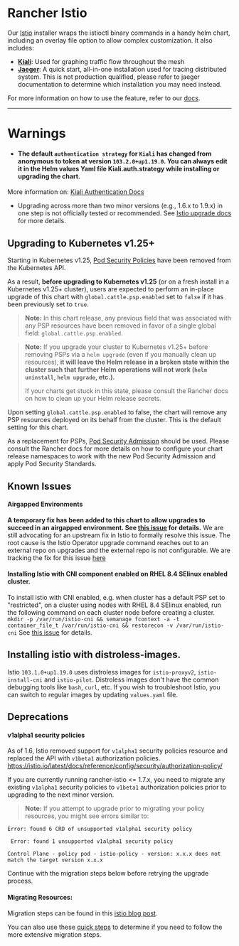 # Rancher Istio

Our [Istio](https://istio.io/) installer wraps the istioctl binary commands in a handy helm chart, including an overlay file option to allow complex customization. It also includes:
* **[Kiali](https://kiali.io/)**: Used for graphing traffic flow throughout the mesh
* **[Jaeger](https://www.jaegertracing.io/)**: A quick start, all-in-one installation used for tracing distributed system. This is not production qualified, please refer to jaeger documentation to determine which installation you may need instead.

For more information on how to use the feature, refer to our [docs](https://rancher.com/docs/rancher/v2.x/en/istio/v2.5/).

---

# Warnings

* #### The default `authentication strategy` for `Kiali` has changed from anonymous to token at version `103.2.0+up1.19.0`. You can always edit it in the Helm values Yaml file Kiali.auth.strategy while installing or upgrading the chart.
More information on: [Kiali Authentication Docs](https://kiali.io/docs/configuration/authentication/)
* Upgrading across more than two minor versions (e.g., 1.6.x to 1.9.x) in one step is not officially tested or recommended. See [Istio upgrade docs](https://istio.io/latest/docs/setup/upgrade/) for more details.

## Upgrading to Kubernetes v1.25+

Starting in Kubernetes v1.25, [Pod Security Policies](https://kubernetes.io/docs/concepts/security/pod-security-policy/) have been removed from the Kubernetes API.

As a result, **before upgrading to Kubernetes v1.25** (or on a fresh install in a Kubernetes v1.25+ cluster), users are expected to perform an in-place upgrade of this chart with `global.cattle.psp.enabled` set to `false` if it has been previously set to `true`.

> **Note:**
> In this chart release, any previous field that was associated with any PSP resources have been removed in favor of a single global field: `global.cattle.psp.enabled`.

> **Note:**
> If you upgrade your cluster to Kubernetes v1.25+ before removing PSPs via a `helm upgrade` (even if you manually clean up resources), **it will leave the Helm release in a broken state within the cluster such that further Helm operations will not work (`helm uninstall`, `helm upgrade`, etc.).**
>
> If your charts get stuck in this state, please consult the Rancher docs on how to clean up your Helm release secrets.

Upon setting `global.cattle.psp.enabled` to false, the chart will remove any PSP resources deployed on its behalf from the cluster. This is the default setting for this chart.

As a replacement for PSPs, [Pod Security Admission](https://kubernetes.io/docs/concepts/security/pod-security-admission/) should be used. Please consult the Rancher docs for more details on how to configure your chart release namespaces to work with the new Pod Security Admission and apply Pod Security Standards.

## Known Issues

#### Airgapped Environments
**A temporary fix has been added to this chart to allow upgrades to succeed in an airgapped environment. See [this issue](https://github.com/rancher/rancher/issues/30842) for details.** We are still advocating for an upstream fix in Istio to formally resolve this issue. The root cause is the Istio Operator upgrade command reaches out to an external repo on upgrades and the external repo is not configurable. We are tracking the fix for this issue [here](https://github.com/rancher/rancher/issues/33402)

#### Installing Istio with CNI component enabled on RHEL 8.4 SElinux enabled cluster.
To install istio with CNI enabled, e.g. when cluster has a default PSP set to "restricted", on a cluster using nodes with RHEL 8.4 SElinux enabled, run the following command on each cluster node before creating a cluster.
`mkdir -p /var/run/istio-cni && semanage fcontext -a -t container_file_t /var/run/istio-cni && restorecon -v /var/run/istio-cni`
See [this issue](https://github.com/rancher/rancher/issues/33291) for details.

## Installing istio with distroless-images.
Istio `103.1.0+up1.19.0` uses distroless images for `istio-proxyv2`, `istio-install-cni` and `istio-pilot`. Distroless images don't have the common debugging tools like `bash`, `curl`, etc. If you wish to troubleshoot Istio, you can switch to regular images by updating `values.yaml` file. 

## Deprecations

#### v1alpha1 security policies
As of 1.6, Istio removed support for `v1alpha1` security policies resource and replaced the API with `v1beta1` authorization policies. https://istio.io/latest/docs/reference/config/security/authorization-policy/

If you are currently running rancher-istio <= 1.7.x, you need to migrate any existing `v1alpha1` security policies to `v1beta1` authorization policies prior to upgrading to the next minor version.

> **Note:** If you attempt to upgrade prior to migrating your policy resources, you might see errors similar to:
```
Error: found 6 CRD of unsupported v1alpha1 security policy
```
```
 Error: found 1 unsupported v1alpha1 security policy
 ```
 ```
 Control Plane - policy pod - istio-policy - version: x.x.x does not match the target version x.x.x
 ```
 Continue with the migration steps below before retrying the upgrade process.

#### Migrating Resources:
Migration steps can be found in this [istio blog post](https://istio.io/latest/blog/2021/migrate-alpha-policy/ "istio blog post").

You can also use these [quick steps](https://github.com/rancher/rancher/issues/34699#issuecomment-921995917 "quick steps") to determine if you need to follow the more extensive migration steps.
